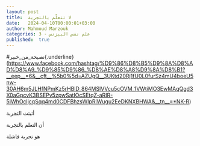 ```yaml
---
layout: post
title:  لا تتعلّم بالتجربة
date:   2024-04-10T00:00:01+03:00
author: Mahmoud Marzouk
categories: 3 - علم نفس البيزنس
published:  true
---
```

\#نصيحة_من_خبير{.underline}(https://www.facebook.com/hashtag/%D9%86%D8%B5%D9%8A%D8%AD%D8%A9_%D9%85%D9%86_%D8%AE%D8%A8%D9%8A%D8%B1?__eep__=6&__cft__%5b0%5d=AZUgQ__3UKtd20Rj1fU0L0furSz4mU4boeU5nw-30AH6m5JLHfNPmKz5rHBlD_864MSlVVcu5cOVM_1VWtiMO3EwMAqQgd3X0aGpcvK3BSEPv5zpwSatIOcSEtqZ-aRIR-5IWhOcljcqSqq4md0CDFBhzsWIpRlWugu2EeDKNXBHWA&__tn__=*NK-R)

أثبتت التجربة

أن التعلم بالتجربة

هو تجربة فاشلة

